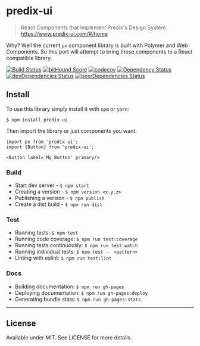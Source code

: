 # predix-ui

> React Components that Implement Predix's Design System.
> https://www.predix-ui.com/#/home

Why? Well the current `px` component library is built with Polymer and Web Components. So this port will attempt to bring those components to a React compatible library.

[![Build Status](https://travis-ci.org/jonniespratley/predix-ui.svg?branch=master)](https://travis-ci.org/jonniespratley/predix-ui) [![bitHound Score](https://www.bithound.io/github/jonniespratley/predix-ui/badges/score.svg)](https://www.bithound.io/github/jonniespratley/predix-ui) [![codecov](https://codecov.io/gh/jonniespratley/predix-ui/branch/master/graph/badge.svg)](https://codecov.io/gh/jonniespratley/predix-ui) [![Dependency Status](https://david-dm.org/jonniespratley/predix-ui.svg)](https://david-dm.org/jonniespratley/predix-ui) [![devDependencies Status](https://david-dm.org/jonniespratley/predix-ui/dev-status.svg)](https://david-dm.org/jonniespratley/predix-ui?type=dev)  [![peerDependencies Status](https://david-dm.org/jonniespratley/predix-ui/peer-status.svg)](https://david-dm.org/jonniespratley/predix-ui?type=peer)


## Install
To use this library simply install it with `npm` or `yarn`:

```
$ npm install predix-ui
```

Then import the library or just components you want.

```
import px from 'predix-ui';
import {Button} from 'predix-ui';

<Button label='My Button' primary/>
```



### Build

* Start dev server - `$ npm start`
* Creating a version - `$ npm version <x.y.z>`
* Publishing a version - `$ npm publish`
* Create a dist build - `$ npm run dist`

### Test
* Running tests: `$ npm test`
* Running code coverage: `$ npm run test:coverage`
* Running tests continuously: `$ npm run test:watch`
* Running individual tests: `$ npm test -- <pattern>`
* Linting with eslint: `$ npm run test:lint`

### Docs
* Building documentation: `$ npm run gh-pages`
* Deploying documentation: `$ npm run gh-pages:deploy`
* Generating bundle stats: `$ npm run gh-pages:stats`


---

## License

Available under MIT. See LICENSE for more details.
